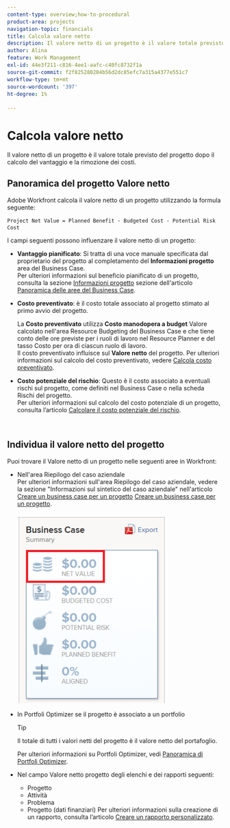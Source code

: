 ```yaml
---
content-type: overview;how-to-procedural
product-area: projects
navigation-topic: financials
title: Calcola valore netto
description: Il valore netto di un progetto è il valore totale previsto del progetto dopo il calcolo del vantaggio e la rimozione dei costi.
author: Alina
feature: Work Management
exl-id: 44e3f211-c816-4ee1-aafc-c40fc8732f1a
source-git-commit: f2f825280204b56d2dc85efc7a315a4377e551c7
workflow-type: tm+mt
source-wordcount: '397'
ht-degree: 1%

---
```


# Calcola valore netto

Il valore netto di un progetto è il valore totale previsto del progetto dopo il calcolo del vantaggio e la rimozione dei costi. 

## Panoramica del progetto Valore netto

Adobe Workfront calcola il valore netto di un progetto utilizzando la formula seguente: 

```
Project Net Value = Planned Benefit - Budgeted Cost - Potential Risk Cost
```

I campi seguenti possono influenzare il valore netto di un progetto:

* **Vantaggio pianificato**: Si tratta di una voce manuale specificata dal proprietario del progetto al completamento del **Informazioni progetto** area del Business Case.\
   Per ulteriori informazioni sul beneficio pianificato di un progetto, consulta la sezione [Informazioni progetto](../../../manage-work/projects/define-a-business-case/areas-of-business-case.md#project-info) sezione dell&#39;articolo [Panoramica delle aree del Business Case](../../../manage-work/projects/define-a-business-case/areas-of-business-case.md).

* **Costo preventivato**: è il costo totale associato al progetto stimato al primo avvio del progetto.

   La **Costo preventivato** utilizza **Costo manodopera a budget** Valore calcolato nell&#39;area Resource Budgeting del Business Case e che tiene conto delle ore previste per i ruoli di lavoro nel Resource Planner e del tasso Costo per ora di ciascun ruolo di lavoro.\
   Il costo preventivato influisce sul **Valore netto** del progetto. Per ulteriori informazioni sul calcolo del costo preventivato, vedere [Calcola costo preventivato](../../../manage-work/projects/project-finances/budgeted-cost.md).

* **Costo potenziale del rischio**: Questo è il costo associato a eventuali rischi sul progetto, come definiti nel Business Case o nella scheda Rischi del progetto.\
   Per ulteriori informazioni sul calcolo del costo potenziale di un progetto, consulta l’articolo [Calcolare il costo potenziale del rischio](../../../manage-work/projects/project-finances/potential-risk-cost.md).

    

## Individua il valore netto del progetto

Puoi trovare il Valore netto di un progetto nelle seguenti aree in Workfront:

* Nell&#39;area Riepilogo del caso aziendale \
   Per ulteriori informazioni sull&#39;area Riepilogo del caso aziendale, vedere la sezione &quot;Informazioni sul sintetico del caso aziendale&quot; nell&#39;articolo [Creare un business case per un progetto](../../../manage-work/projects/define-a-business-case/create-business-case.md) [Creare un business case per un progetto](../../../manage-work/projects/define-a-business-case/create-business-case.md).

   ![](assets/net-value-on-business-case-summary-highlighted-350x444.png)

* In Portfoli Optimizer se il progetto è associato a un portfolio

   >[!TIP]
   >
   >Il totale di tutti i valori netti del progetto è il valore netto del portafoglio.

   Per ulteriori informazioni su Portfoli Optimizer, vedi [Panoramica di Portfoli Optimizer](../../../manage-work/portfolios/portfolio-optimizer/portfolio-optimizer-overview.md).

* Nel campo Valore netto progetto degli elenchi e dei rapporti seguenti:

   * Progetto
   * Attività
   * Problema
   * Progetto (dati finanziari)
   Per ulteriori informazioni sulla creazione di un rapporto, consulta l’articolo [Creare un rapporto personalizzato](../../../reports-and-dashboards/reports/creating-and-managing-reports/create-custom-report.md).
